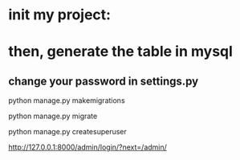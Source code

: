 #  init my project:


# then, generate the table in mysql
## change your password in settings.py

python manage.py makemigrations
 
python manage.py migrate

python manage.py createsuperuser

http://127.0.0.1:8000/admin/login/?next=/admin/







